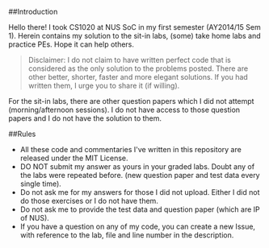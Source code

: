 ##Introduction

Hello there! I took CS1020 at NUS SoC in my first semester (AY2014/15 Sem 1). Herein contains my solution to the sit-in labs, (some) take home labs and practice PEs.  Hope it can help others.

>Disclaimer: I do not claim to have written perfect code that is considered as the only solution to the problems posted. There are other better, shorter, faster and more elegant solutions. If you had written them, I urge you to share it (if willing). 

For the sit-in labs, there are other question papers which I did not attempt (morning/afternoon sessions). I do not have access to those question papers and I do not have the solution to them.

##Rules

- All these code and commentaries I've written in this repository are released under the MIT License. 
- DO NOT submit my answer as yours in your graded labs. Doubt any of the labs were repeated before. (new question paper and test data every single time). 
- Do not ask me for my answers for those I did not upload. Either I did not do those exercises or I do not have them.
- Do not ask me to provide the test data and question paper (which are IP of NUS).
- If you have a question on any of my code, you can create a new Issue, with reference to the lab, file and line number in the description. 